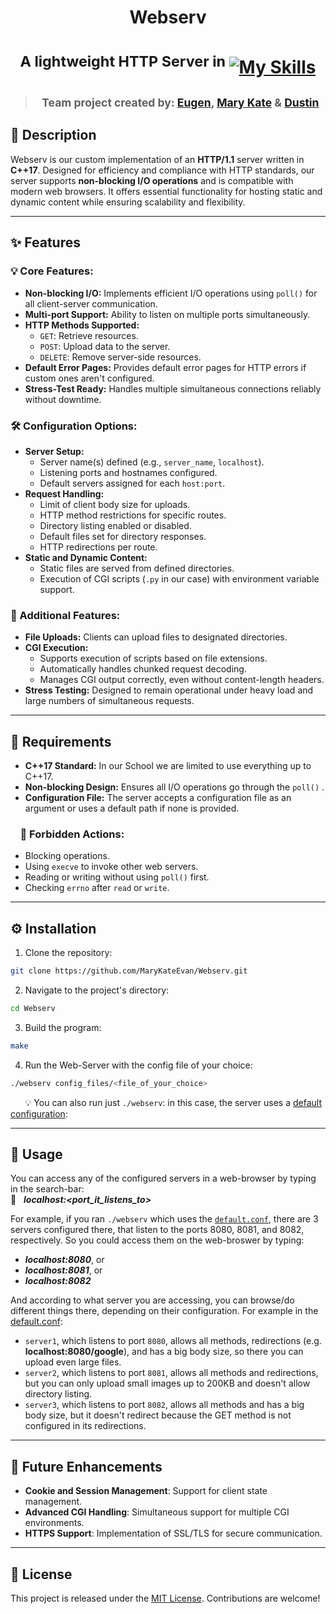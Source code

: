 # <p align="center">**Webserv**</p>
# <p align="center"> <sup>A lightweight HTTP Server in </sup> [![My Skills](https://skillicons.dev/icons?i=cpp)](https://skillicons.dev)<sup>

>## <p align="center"> <sup>Team project created by: [Eugen](https://github.com/itseugen),  [Mary Kate](https://github.com/MaryKateEvan) & [Dustin](https://github.com/StaubMaster)  </sup></p>

## 📝 Description
Webserv is our custom implementation of an **HTTP/1.1** server written in **C++17**. Designed for efficiency and compliance with HTTP standards, our server supports **non-blocking I/O operations** and is compatible with modern web browsers. It offers essential functionality for hosting static and dynamic content while ensuring scalability and flexibility.

---

## ✨ Features

### 💡 Core Features:
- **Non-blocking I/O:** Implements efficient I/O operations using `poll()` for all client-server communication.
- **Multi-port Support:** Ability to listen on multiple ports simultaneously.
- **HTTP Methods Supported:**
  - `GET`: Retrieve resources.
  - `POST`: Upload data to the server.
  - `DELETE`: Remove server-side resources.
- **Default Error Pages:** Provides default error pages for HTTP errors if custom ones aren't configured.
- **Stress-Test Ready:** Handles multiple simultaneous connections reliably without downtime.

### 🛠️ Configuration Options:
- **Server Setup:**
  - Server name(s) defined (e.g., `server_name`, `localhost`).
  - Listening ports and hostnames configured.
  - Default servers assigned for each `host:port`.
- **Request Handling:**
  - Limit of client body size for uploads.
  - HTTP method restrictions for specific routes.
  - Directory listing enabled or disabled.
  - Default files set for directory responses.
  - HTTP redirections per route.
- **Static and Dynamic Content:**
  - Static files are served from defined directories.
  - Execution of CGI scripts (`.py` in our case) with environment variable support.

### 🌟 Additional Features:
- **File Uploads:** Clients can upload files to designated directories.
- **CGI Execution:**
  - Supports execution of scripts based on file extensions.
  - Automatically handles chunked request decoding.
  - Manages CGI output correctly, even without content-length headers.
- **Stress Testing:** Designed to remain operational under heavy load and large numbers of simultaneous requests.

---

## 🎯 Requirements

- **C++17 Standard:** In our School we are limited to use everything up to C++17.
- **Non-blocking Design:** Ensures all I/O operations go through the `poll()` .
- **Configuration File:** The server accepts a configuration file as an argument or uses a default path if none is provided.

###   &nbsp;  &nbsp; 🚫 Forbidden Actions:
- Blocking operations.
- Using `execve` to invoke other web servers.
- Reading or writing without using `poll()` first.
- Checking `errno` after `read` or `write`.

---

## ⚙️ Installation
1. Clone the repository:
```bash
git clone https://github.com/MaryKateEvan/Webserv.git
```
2. Navigate to the project's directory:
```bash
cd Webserv
```
3. Build the program:
```bash
make
```
4. Run the Web-Server with the config file of your choice:
```bash
./webserv config_files/<file_of_your_choice>
```
&nbsp; &nbsp; &nbsp; 💡 You can also run just `./webserv`: in this case, the server uses a [default configuration](https://github.com/MaryKateEvan/Webserv/blob/main/config_files/default.conf):

---

## 🚀 Usage

You can access any of the configured servers  in a web-browser by typing in the search-bar:<br>
🔎 &nbsp;  ***localhost:<port_it_listens_to>***

 For example, if you ran `./webserv` which uses the [`default.conf`](https://github.com/MaryKateEvan/Webserv/blob/main/config_files/default.conf), there are 3 servers configured there, that listen to the ports 8080, 8081, and 8082, respectively. So you could access them on the web-broswer by typing:<br>
 - ***localhost:8080***, or <br>
 - ***localhost:8081***, or <br>
 - ***localhost:8082***

 And according to what server you are accessing, you can browse/do different things there, depending on their configuration. For example in the [default.conf](https://github.com/MaryKateEvan/Webserv/blob/main/config_files/default.conf):
 - `server1`, which listens to port `8080`, allows all methods, redirections (e.g. **localhost:8080/google**), and has a big body size, so there you can upload even large files.
 - `server2`, which listens to port `8081`, allows all methods and redirections, but you can only upload small images up to 200KB and doesn't allow directory listing.
 - `server3`, which listens to port `8082`, allows all methods and has a big body size, but it doesn't redirect because the GET method is not configured in its redirections.

---

## 🌱 Future Enhancements

- **Cookie and Session Management**: Support for client state management.
- **Advanced CGI Handling**: Simultaneous support for multiple CGI environments.
- **HTTPS Support**: Implementation of SSL/TLS for secure communication.

---

## 📜 License
This project is released under the [MIT License](https://github.com/MaryKateEvan/Webserv/blob/main/LICENSE). Contributions are welcome!
